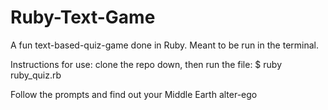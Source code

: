 
# Ruby-Text-Game

A fun text-based-quiz-game done in Ruby.  Meant to be run in the terminal.

Instructions for use:
clone the repo down, then run the file:
$ ruby ruby_quiz.rb

Follow the prompts and find out your Middle Earth alter-ego

